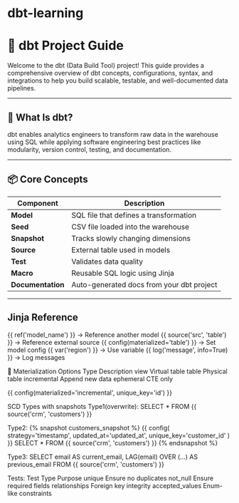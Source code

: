 # dbt-learning
# 📘 dbt Project Guide

Welcome to the dbt (Data Build Tool) project! This guide provides a comprehensive overview of dbt concepts, configurations, syntax, and integrations to help you build scalable, testable, and well-documented data pipelines.

---

## 🧠 What Is dbt?

dbt enables analytics engineers to transform raw data in the warehouse using SQL while applying software engineering best practices like modularity, version control, testing, and documentation.

---

## 📦 Core Concepts

| Component   | Description |
|------------|-------------|
| **Model**   | SQL file that defines a transformation |
| **Seed**    | CSV file loaded into the warehouse |
| **Snapshot**| Tracks slowly changing dimensions |
| **Source**  | External table used in models |
| **Test**    | Validates data quality |
| **Macro**   | Reusable SQL logic using Jinja |
| **Documentation** | Auto-generated docs from your dbt project |

---
## Jinja Reference
{{ ref('model_name') }}         → Reference another model
{{ source('src', 'table') }}    → Reference external source
{{ config(materialized='table') }} → Set model config
{{ var('region') }}             → Use variable
{{ log('message', info=True) }} → Log messages

🧱 Materialization Options
Type	Description
view	Virtual table
table	Physical table
incremental	Append new data
ephemeral	CTE only

{{ config(materialized='incremental', unique_key='id') }}

SCD Types with snapshots
Type1(overwrite):
SELECT * FROM {{ source('crm', 'customers') }}

Type2:
{% snapshot customers_snapshot %}
  {{
    config(
      strategy='timestamp',
      updated_at='updated_at',
      unique_key='customer_id'
    )
  }}
  SELECT * FROM {{ source('crm', 'customers') }}
{% endsnapshot %}

Type3:
SELECT
  email AS current_email,
  LAG(email) OVER (...) AS previous_email
FROM {{ source('crm', 'customers') }}

Tests:
Test Type	Purpose
unique	Ensure no duplicates
not_null	Ensure required fields
relationships	Foreign key integrity
accepted_values	Enum-like constraints
